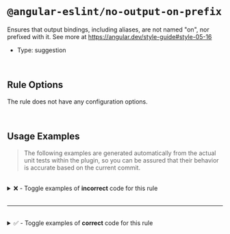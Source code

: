 <!--

  DO NOT EDIT.

  This markdown file was autogenerated using a mixture of the following files as the source of truth for its data:
  - ../../src/rules/no-output-on-prefix.ts
  - ../../tests/rules/no-output-on-prefix/cases.ts

  In order to update this file, it is therefore those files which need to be updated, as well as potentially the generator script:
  - ../../../../tools/scripts/generate-rule-docs.ts

-->

<br>

# `@angular-eslint/no-output-on-prefix`

Ensures that output bindings, including aliases, are not named "on", nor prefixed with it. See more at https://angular.dev/style-guide#style-05-16

- Type: suggestion

<br>

## Rule Options

The rule does not have any configuration options.

<br>

## Usage Examples

> The following examples are generated automatically from the actual unit tests within the plugin, so you can be assured that their behavior is accurate based on the current commit.

<br>

<details>
<summary>❌ - Toggle examples of <strong>incorrect</strong> code for this rule</summary>

<br>

#### Default Config

```json
{
  "rules": {
    "@angular-eslint/no-output-on-prefix": [
      "error"
    ]
  }
}
```

<br>

#### ❌ Invalid Code

```ts
@Component({
  outputs: ['on']
            ~~~~
})
class Test {}
```

<br>

---

<br>

#### Default Config

```json
{
  "rules": {
    "@angular-eslint/no-output-on-prefix": [
      "error"
    ]
  }
}
```

<br>

#### ❌ Invalid Code

```ts
@Directive({
  inputs: [onCredit],
  'outputs': [onLevel, `test: on`, onFunction()],
                       ~~~~~~~~~~
})
class Test {}
```

<br>

---

<br>

#### Default Config

```json
{
  "rules": {
    "@angular-eslint/no-output-on-prefix": [
      "error"
    ]
  }
}
```

<br>

#### ❌ Invalid Code

```ts
@Component({
  ['outputs']: ['onTest: test', ...onArray],
                ~~~~~~~~~~~~~~
})
class Test {}
```

<br>

---

<br>

#### Default Config

```json
{
  "rules": {
    "@angular-eslint/no-output-on-prefix": [
      "error"
    ]
  }
}
```

<br>

#### ❌ Invalid Code

```ts
@Directive({
  [`outputs`]: ['onTest: test', ...onArray],
                ~~~~~~~~~~~~~~
})
class Test {}
```

<br>

---

<br>

#### Default Config

```json
{
  "rules": {
    "@angular-eslint/no-output-on-prefix": [
      "error"
    ]
  }
}
```

<br>

#### ❌ Invalid Code

```ts
@Component()
class Test {
  @Output() on: EventEmitter<any> = new EventEmitter<{}>();
            ~~
}
```

<br>

---

<br>

#### Default Config

```json
{
  "rules": {
    "@angular-eslint/no-output-on-prefix": [
      "error"
    ]
  }
}
```

<br>

#### ❌ Invalid Code

```ts
@Directive()
class Test {
  @Output() @Custom('on') 'onPrefix' = new EventEmitter<void>();
                          ~~~~~~~~~~
}
```

<br>

---

<br>

#### Default Config

```json
{
  "rules": {
    "@angular-eslint/no-output-on-prefix": [
      "error"
    ]
  }
}
```

<br>

#### ❌ Invalid Code

```ts
@Component()
class Test {
  @Custom() @Output(`on`) _on = getOutput();
                    ~~~~
}
```

<br>

---

<br>

#### Default Config

```json
{
  "rules": {
    "@angular-eslint/no-output-on-prefix": [
      "error"
    ]
  }
}
```

<br>

#### ❌ Invalid Code

```ts
@Directive()
class Test {
  @Output('onPrefix') _on = (this.subject$ as Subject<{on: boolean}>).pipe();
          ~~~~~~~~~~
}
```

<br>

---

<br>

#### Default Config

```json
{
  "rules": {
    "@angular-eslint/no-output-on-prefix": [
      "error"
    ]
  }
}
```

<br>

#### ❌ Invalid Code

```ts
@Component()
class Test {
  @Output('getter') get 'on-getter'() {}
                        ~~~~~~~~~~~
}
```

<br>

---

<br>

#### Default Config

```json
{
  "rules": {
    "@angular-eslint/no-output-on-prefix": [
      "error"
    ]
  }
}
```

<br>

#### ❌ Invalid Code

```ts
@Injectable()
class Test {
  @Output('on') onPrefix = this.getOutput();
          ~~~~  ~~~~~~~~
}
```

</details>

<br>

---

<br>

<details>
<summary>✅ - Toggle examples of <strong>correct</strong> code for this rule</summary>

<br>

#### Default Config

```json
{
  "rules": {
    "@angular-eslint/no-output-on-prefix": [
      "error"
    ]
  }
}
```

<br>

#### ✅ Valid Code

```ts
class Test {}
```

<br>

---

<br>

#### Default Config

```json
{
  "rules": {
    "@angular-eslint/no-output-on-prefix": [
      "error"
    ]
  }
}
```

<br>

#### ✅ Valid Code

```ts
@Page({
  outputs: ['on', onChange, `onLine`, 'on: on2', 'offline: on', ...onCheck, onOutput()],
})
class Test {}
```

<br>

---

<br>

#### Default Config

```json
{
  "rules": {
    "@angular-eslint/no-output-on-prefix": [
      "error"
    ]
  }
}
```

<br>

#### ✅ Valid Code

```ts
@Component()
class Test {
  on = new EventEmitter();
}
```

<br>

---

<br>

#### Default Config

```json
{
  "rules": {
    "@angular-eslint/no-output-on-prefix": [
      "error"
    ]
  }
}
```

<br>

#### ✅ Valid Code

```ts
@Directive()
class Test {
  @Output() buttonChange = new EventEmitter<'on'>();
}
```

<br>

---

<br>

#### Default Config

```json
{
  "rules": {
    "@angular-eslint/no-output-on-prefix": [
      "error"
    ]
  }
}
```

<br>

#### ✅ Valid Code

```ts
@Component()
class Test {
  @Output() On = new EventEmitter<{ on: onType }>();
}
```

<br>

---

<br>

#### Default Config

```json
{
  "rules": {
    "@angular-eslint/no-output-on-prefix": [
      "error"
    ]
  }
}
```

<br>

#### ✅ Valid Code

```ts
@Directive()
class Test {
  @Output(`one`) ontype = new EventEmitter<{ bar: string, on: boolean }>();
}
```

<br>

---

<br>

#### Default Config

```json
{
  "rules": {
    "@angular-eslint/no-output-on-prefix": [
      "error"
    ]
  }
}
```

<br>

#### ✅ Valid Code

```ts
@Component()
class Test {
  @Output('oneProp') common = new EventEmitter<ComplextOn>();
}
```

<br>

---

<br>

#### Default Config

```json
{
  "rules": {
    "@angular-eslint/no-output-on-prefix": [
      "error"
    ]
  }
}
```

<br>

#### ✅ Valid Code

```ts
@Directive()
class Test<On> {
  @Output() ON = new EventEmitter<On>();
}
```

<br>

---

<br>

#### Default Config

```json
{
  "rules": {
    "@angular-eslint/no-output-on-prefix": [
      "error"
    ]
  }
}
```

<br>

#### ✅ Valid Code

```ts
const on = 'on';
@Component()
class Test {
  @Output(on) touchMove: EventEmitter<{ action: 'on' | 'off' }> = new EventEmitter<{ action: 'on' | 'off' }>();
}
```

<br>

---

<br>

#### Default Config

```json
{
  "rules": {
    "@angular-eslint/no-output-on-prefix": [
      "error"
    ]
  }
}
```

<br>

#### ✅ Valid Code

```ts
const test = 'on';
const on = 'on';
@Directive()
class Test {
  @Output(test) [on]: EventEmitter<OnTest>;
}
```

<br>

---

<br>

#### Default Config

```json
{
  "rules": {
    "@angular-eslint/no-output-on-prefix": [
      "error"
    ]
  }
}
```

<br>

#### ✅ Valid Code

```ts
@Directive({
  selector: 'foo',
})
class Test {
  @Output() get 'getter'() {}
}
```

</details>

<br>
